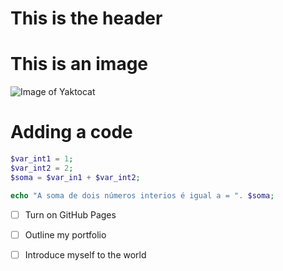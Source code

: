 # This is the header

# This is an image
![Image of Yaktocat](https://octodex.github.com/images/yogitocat.png)

# Adding a code
``` PHP
$var_int1 = 1;
$var_int2 = 2;
$soma = $var_in1 + $var_int2;

echo "A soma de dois números interios é igual a = ". $soma;

````

- [ ] Turn on GitHub Pages
- [ ] Outline my portfolio
- [ ] Introduce myself to the world

